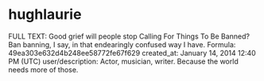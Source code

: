 # hughlaurie

FULL TEXT: Good grief will people stop Calling For Things To Be Banned? Ban banning, I say, in that endearingly confused way I have.
Formula: 49ea303e632d4b248ee58772fe67f629
created_at: January 14, 2014 12:40 PM (UTC)
user/description: Actor, musician, writer.  Because the world needs more of those.